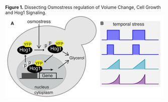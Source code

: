 **Figure 1.** Dissecting Osmostress regulation of Volume Change, Cell Growth and Hog1 Signaling.
![Figure 1](Jashnsaz_et_al_Figure01_v03-01.jpg)
